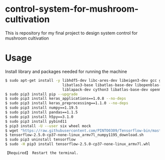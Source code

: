 # control-system-for-mushroom-cultivation
This is repository for my final project to design system control for mushroom cultivation
# Usage
Install library and packages needed for running the machine
```bash
$ sudo apt-get install -y libhdf5-dev libc-ares-dev libeigen3-dev gcc gfortran libgfortran5 \
                          libatlas3-base libatlas-base-dev libopenblas-dev libopenblas-base libblas-dev \
                          liblapack-dev cython3 libatlas-base-dev openmpi-bin libopenmpi-dev python3-dev
$ sudo pip3 install pip --upgrade
$ sudo pip3 install keras_applications==1.0.8 --no-deps
$ sudo pip3 install keras_preprocessing==1.1.0 --no-deps
$ sudo pip3 install numpy==1.19.5
$ sudo pip3 install pandas==1.1.5
$ sudo pip3 install h5py==3.1.0
$ sudo pip3 install pybind11
$ pip3 install -U --user six wheel mock
$ wget "https://raw.githubusercontent.com/PINTO0309/Tensorflow-bin/master/tensorflow-2.5.0-cp37-none-linux_armv7l_numpy1195_download.sh"
$ tensorflow-2.5.0-cp37-none-linux_armv7l_numpy1195_download.sh
$ sudo pip3 uninstall tensorflow
$ sudo -H pip3 install tensorflow-2.5.0-cp37-none-linux_armv7l.whl

【Required】 Restart the terminal.
```
